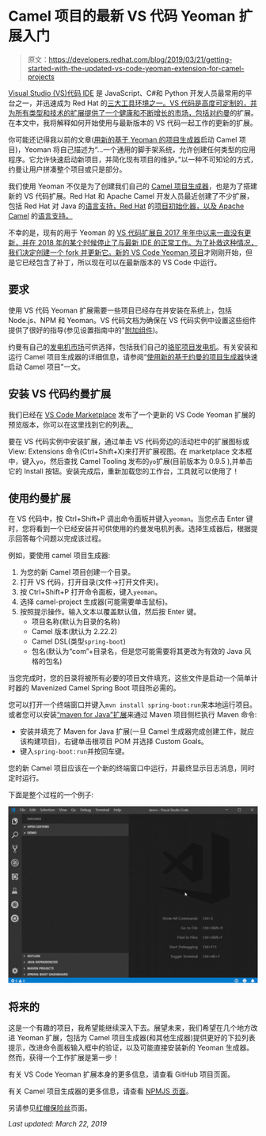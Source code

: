 # Camel 项目的最新 VS 代码 Yeoman 扩展入门

> 原文：<https://developers.redhat.com/blog/2019/03/21/getting-started-with-the-updated-vs-code-yeoman-extension-for-camel-projects>

[Visual Studio (VS)代码 IDE](https://code.visualstudio.com/) 是 JavaScript、C#和 Python 开发人员最常用的平台之一，并迅速成为 Red Hat 的[三大工具环境之一。VS 代码是高度可定制的，并为所有类型和技术的扩展提供了一个健康和不断增长的市场，包括对](https://developers.redhat.com/blog/category/vs-code/)[约曼](https://yeoman.io/)的扩展。在本文中，我将解释如何开始使用与最新版本的 VS 代码一起工作的更新的扩展。

你可能还记得我以前的文章([用新的基于 Yeoman 的项目生成器](https://developers.redhat.com/blog/2019/01/07/using-the-yeoman-camel-project-generator-to-jump-start-a-project/)启动 Camel 项目)，Yeoman 将自己描述为“…一个通用的脚手架系统，允许创建任何类型的应用程序。它允许快速启动新项目，并简化现有项目的维护。”以一种不可知论的方式，约曼让用户拼凑整个项目或只是部分。

我们使用 Yeoman 不仅是为了创建我们自己的 [Camel 项目生成器](https://github.com/camel-tooling/generator-camel-project)，也是为了搭建新的 VS 代码扩展。Red Hat 和 Apache Camel 开发人员最近创建了不少扩展，包括 Red Hat 对 Java 的[语言支持，Red Hat](https://marketplace.visualstudio.com/items?itemName=redhat.java) 的[项目初始化器，以及 Apache Camel](https://marketplace.visualstudio.com/items?itemName=redhat.project-initializer) 的[语言支持。](https://marketplace.visualstudio.com/items?itemName=camel-tooling.vscode-apache-camel)

不幸的是，现有的用于 Yeoman 的 [VS 代码扩展自 2017 年年中以来一直没有更新，并在 2018 年的某个时候停止了与最新 IDE 的正常工作。为了补救这种情况，我们决定创建一个 fork 并更新它。](https://marketplace.visualstudio.com/items?itemName=samverschueren.yo)[新的 VS Code Yeoman 项目](https://github.com/camel-tooling/vscode-yeoman)才刚刚开始，但是它已经包含了补丁，所以现在可以在最新版本的 VS Code 中运行。

## 要求

使用 VS 代码 Yeoman 扩展需要一些项目已经存在并安装在系统上，包括 Node.js、NPM 和 Yeoman。VS 代码文档为确保在 VS 代码实例中设置这些组件提供了很好的指导(参见设置指南中的"[附加组件](https://code.visualstudio.com/docs/setup/additional-components))。

约曼有自己的[发电机市场](https://yeoman.io/generators/)可供选择，包括我们自己的[骆驼项目发电机](https://github.com/camel-tooling/generator-camel-project)。有关安装和运行 Camel 项目生成器的详细信息，请参阅“[使用新的基于约曼的项目生成器](https://developers.redhat.com/blog/2019/01/07/using-the-yeoman-camel-project-generator-to-jump-start-a-project/)快速启动 Camel 项目”一文。

## 安装 VS 代码约曼扩展

我们已经在 [VS Code Marketplace](https://marketplace.visualstudio.com/VSCode) 发布了一个更新的 VS Code Yeoman 扩展的预览版本，你可以在这里找到它的列表[。](https://marketplace.visualstudio.com/items?itemName=camel-tooling.yo)

要在 VS 代码实例中安装扩展，通过单击 VS 代码旁边的活动栏中的扩展图标或 View: Extensions 命令(Ctrl+Shift+X)来打开扩展视图。在 marketplace 文本框中，键入`yo`，然后查找 Camel Tooling 发布的`yo`扩展(目前版本为 0.9.5 ),并单击它的 Install 按钮。安装完成后，重新加载您的工作台，工具就可以使用了！

## 使用约曼扩展

在 VS 代码中，按 Ctrl+Shift+P 调出命令面板并键入`yeoman`。当您点击 Enter 键时，您将看到一个已经安装并可供使用的约曼发电机列表。选择生成器后，根据提示回答每个问题以完成该过程。

例如，要使用 camel 项目生成器:

1.  为您的新 Camel 项目创建一个目录。
2.  打开 VS 代码，打开目录(文件->打开文件夹)。
3.  按 Ctrl+Shift+P 打开命令面板，键入`yeoman`。
4.  选择 camel-project 生成器(可能需要单击鼠标)。
5.  按照提示操作。输入文本以覆盖默认值，然后按 Enter 键。
    *   项目名称(默认为目录的名称)
    *   Camel 版本(默认为 2.22.2)
    *   Camel DSL(类型`spring-boot`)
    *   包名(默认为“com”+目录名，但是您可能需要将其更改为有效的 Java 风格的包名)

当您完成时，您的目录将被所有必要的项目文件填充，这些文件是启动一个简单计时器的 Mavenized Camel Spring Boot 项目所必需的。

您可以打开一个终端窗口并键入`mvn install spring-boot:run`来本地运行项目。或者您可以安装[“maven for Java”扩展](https://marketplace.visualstudio.com/items?itemName=vscjava.vscode-maven)来通过 Maven 项目侧栏执行 Maven 命令:

*   安装并填充了 Maven for Java 扩展(一旦 Camel 生成器完成创建工件，就应该构建项目)，右键单击根项目 POM 并选择 Custom Goals。
*   键入`spring-boot:run`并按回车键。

您的新 Camel 项目应该在一个新的终端窗口中运行，并最终显示日志消息，同时定时运行。

下面是整个过程的一个例子:

![](img/5a87b422a3a89cfb7cc5b5764b7f5cf3.png)

## 将来的

这是一个有趣的项目，我希望能继续深入下去。展望未来，我们希望在几个地方改进 Yeoman 扩展，包括为 Camel 项目生成器(和其他生成器)提供更好的下拉列表提示，改进命令面板输入框中的验证，以及可能直接安装新的 Yeoman 生成器。然而，获得一个工作扩展是第一步！

有关 VS Code Yeoman 扩展本身的更多信息，请查看 GitHub 项目页面。

有关 Camel 项目生成器的更多信息，请查看 [NPMJS 页面](https://www.npmjs.com/package/generator-camel-project)。

另请参见[红帽保险丝](https://developers.redhat.com/products/fuse/overview/)页面。

*Last updated: March 22, 2019*